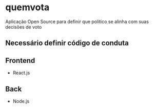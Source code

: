 # quemvota
Aplicação Open Source para definir que politico se alinha com suas decisões de voto 

## Necessário definir código de conduta

## Frontend 
- React.js

## Back
- Node.js